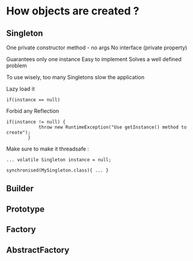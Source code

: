 # How objects are created ?

## Singleton
One private constructor method - no args
No interface (private property)

Guarantees only one instance
Easy to implement
Solves a well defined problem

To use wisely, too many Singletons slow the application

Lazy load it
```
if(instance == null)
```

Forbid any Reflection
```
if(instance != null) {
 			throw new RuntimeException("Use getInstance() method to create");
 		}
```

Make sure to make it threadsafe :
```
... volatile Singleton instance = null;
```
```
synchronised(MySingleton.class){ ... }
```


## Builder

## Prototype

## Factory

## AbstractFactory